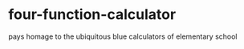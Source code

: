 four-function-calculator
========================

pays homage to the ubiquitous blue calculators of elementary school
